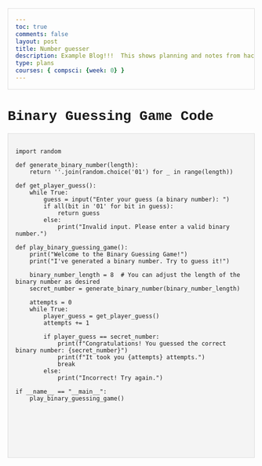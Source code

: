 ```yaml
---
toc: true
comments: false
layout: post
title: Number guesser
description: Example Blog!!!  This shows planning and notes from hacks.
type: plans
courses: { compsci: {week: 0} }
---
```


<!DOCTYPE html>
<html lang="en">
<head>
    <meta charset="UTF-8">
    <meta name="viewport" content="width=device-width, initial-scale=1.0">
    <title>Binary Guessing Game</title>
    <style>
        body {
            font-family: 'Courier New', Courier, monospace;
            margin: 20px;
        }
        pre {
            background-color: #f4f4f4;
            padding: 15px;
            border: 1px solid #ddd;
            white-space: pre-wrap;
            word-wrap: break-word;
        }
    </style>
</head>
<body>

<h1>Binary Guessing Game Code</h1>

<pre>
<code>
import random

def generate_binary_number(length):
    return ''.join(random.choice('01') for _ in range(length))

def get_player_guess():
    while True:
        guess = input("Enter your guess (a binary number): ")
        if all(bit in '01' for bit in guess):
            return guess
        else:
            print("Invalid input. Please enter a valid binary number.")

def play_binary_guessing_game():
    print("Welcome to the Binary Guessing Game!")
    print("I've generated a binary number. Try to guess it!")

    binary_number_length = 8  # You can adjust the length of the binary number as desired
    secret_number = generate_binary_number(binary_number_length)

    attempts = 0
    while True:
        player_guess = get_player_guess()
        attempts += 1

        if player_guess == secret_number:
            print(f"Congratulations! You guessed the correct binary number: {secret_number}")
            print(f"It took you {attempts} attempts.")
            break
        else:
            print("Incorrect! Try again.")

if __name__ == "__main__":
    play_binary_guessing_game()


</body>
</html>
